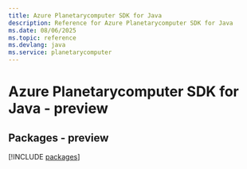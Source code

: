 ```yaml
---
title: Azure Planetarycomputer SDK for Java
description: Reference for Azure Planetarycomputer SDK for Java
ms.date: 08/06/2025
ms.topic: reference
ms.devlang: java
ms.service: planetarycomputer
---
```

# Azure Planetarycomputer SDK for Java - preview
## Packages - preview
[!INCLUDE [packages](planetarycomputer-index.md)]